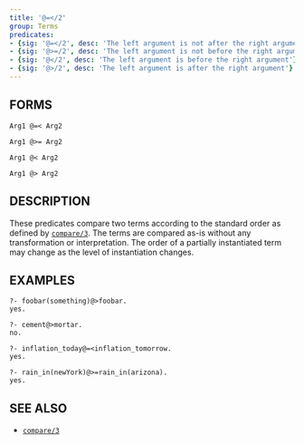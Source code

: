 ```yaml
---
title: '@=</2'
group: Terms
predicates:
- {sig: '@=</2', desc: 'The left argument is not after the right argument'}
- {sig: '@>=/2', desc: 'The left argument is not before the right argument'}
- {sig: '@</2', desc: 'The left argument is before the right argument'}
- {sig: '@>/2', desc: 'The left argument is after the right argument'}
---
```


## FORMS
```
Arg1 @=< Arg2

Arg1 @>= Arg2

Arg1 @< Arg2

Arg1 @> Arg2
```
## DESCRIPTION

These predicates compare two terms according to the standard order as defined by [`compare/3`](compare.html). The terms are compared as-is without any transformation or interpretation. The order of a partially instantiated term may change as the level of instantiation changes.

## EXAMPLES

```
?- foobar(something)@>foobar.
yes.
```

```
?- cement@>mortar.
no.
```

```
?- inflation_today@=<inflation_tomorrow.
yes.
```

```
?- rain_in(newYork)@>=rain_in(arizona).
yes.
```
## SEE ALSO

- [`compare/3`](compare.html)
